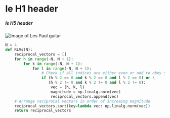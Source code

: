 # le H1 header
##### le H5 header
![Image of Les Paul guitar](https://th.bing.com/th/id/OIP.XZvMx2Je03DlMkuPH3DBIAHaHa?w=183&h=184&c=7&r=0&o=5&dpr=1.3&pid=1.7)
``` python
N = 4
def RLVs(N):
    reciprocal_vectors = []
    for h in range(-N, N + 1):
        for k in range(-N, N + 1):
            for l in range(-N, N + 1):
                # Check if all indices are either even or odd to obey structure factor rules
                if (h % 2 == 0 and k % 2 == 0 and l % 2 == 0) or \
                   (h % 2 != 0 and k % 2 != 0 and l % 2 != 0):
                    vec = (h, k, l)
                    magnitude = np.linalg.norm(vec)
                    reciprocal_vectors.append(vec)
    # Arrange reciprocal vectors in order of increaing magnitude
    reciprocal_vectors.sort(key=lambda vec: np.linalg.norm(vec))
    return reciprocal_vectors
```
